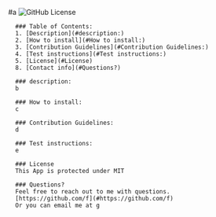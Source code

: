 #a
      ![GitHub License](https://img.shields.io/badge/license-MIT-blue.svg)

      ### Table of Contents:
      1. [Description](#description:)
      2. [How to install](#How to install:)
      3. [Contribution Guidelines](#Contribution Guidelines:)
      4. [Test instructions](#Test instructions:)
      5. [License](#License)
      8. [Contact info](#Questions?)

      ### description:
      b

      ### How to install:
      c

      ### Contribution Guidelines:
      d

      ### Test instructions:
      e

      ### License
      This App is protected under MIT

      ### Questions?
      Feel free to reach out to me with questions.
      [https://github.com/f](#https://github.com/f)
      Or you can email me at g
      